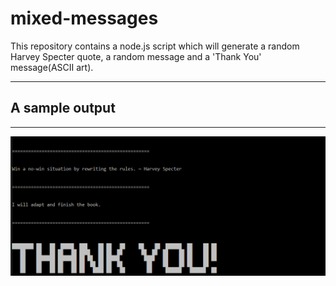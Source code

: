 # mixed-messages

This repository contains a node.js script which will generate a random Harvey Specter quote, a random message and a 'Thank You' message(ASCII art).

---

## A sample output

---

![sample output](./sample-output.png)
